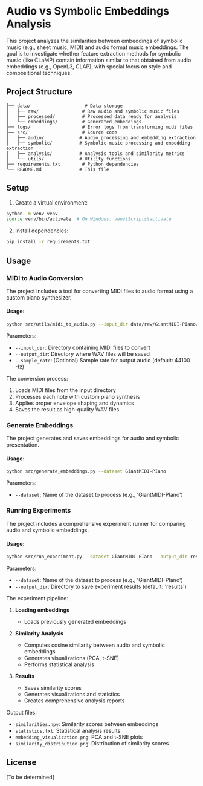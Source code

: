 # Audio vs Symbolic Embeddings Analysis

This project analyzes the similarities between embeddings of symbolic music (e.g., sheet music, MIDI) and audio format music embeddings. The goal is to investigate whether feature extraction methods for symbolic music (like CLaMP) contain information similar to that obtained from audio embeddings (e.g., OpenL3, CLAP), with special focus on style and compositional techniques.

## Project Structure

```
├── data/                    # Data storage
│   ├── raw/                # Raw audio and symbolic music files
│   ├── processed/          # Processed data ready for analysis
│   └── embeddings/         # Generated embeddings
├── logs/                   # Error logs from transforming midi files
├── src/                    # Source code
│   ├── audio/             # Audio processing and embedding extraction
│   ├── symbolic/          # Symbolic music processing and embedding extraction
│   ├── analysis/          # Analysis tools and similarity metrics
│   └── utils/             # Utility functions
├── requirements.txt        # Python dependencies
└── README.md              # This file
```

## Setup

1. Create a virtual environment:
```bash
python -m venv venv
source venv/bin/activate  # On Windows: venv\Scripts\activate
```

2. Install dependencies:
```bash
pip install -r requirements.txt
```

## Usage

### MIDI to Audio Conversion

The project includes a tool for converting MIDI files to audio format using a custom piano synthesizer. 

#### Usage:
```bash
python src/utils/midi_to_audio.py --input_dir data/raw/GiantMIDI-PIano/midi --output_dir data/raw/GiantMIDI-PIano/audio
```

Parameters:
- `--input_dir`: Directory containing MIDI files to convert
- `--output_dir`: Directory where WAV files will be saved
- `--sample_rate`: (Optional) Sample rate for output audio (default: 44100 Hz)

The conversion process:
1. Loads MIDI files from the input directory
2. Processes each note with custom piano synthesis
3. Applies proper envelope shaping and dynamics
4. Saves the result as high-quality WAV files

### Generate Embeddings

The project generates and saves embeddings for audio and symbolic presentation.

#### Usage:
```bash
python src/generate_embeddings.py --dataset GiantMIDI-PIano 
```

Parameters:
- `--dataset`: Name of the dataset to process (e.g., 'GiantMIDI-PIano')

### Running Experiments

The project includes a comprehensive experiment runner for comparing audio and symbolic embeddings.

#### Usage:
```bash
python src/run_experiment.py --dataset GiantMIDI-PIano --output_dir results
```

Parameters:
- `--dataset`: Name of the dataset to process (e.g., 'GiantMIDI-PIano')
- `--output_dir`: Directory to save experiment results (default: 'results')


The experiment pipeline:
1. **Loading embeddings**
   - Loads previously generated embeddings

2. **Similarity Analysis**
   - Computes cosine similarity between audio and symbolic embeddings
   - Generates visualizations (PCA, t-SNE)
   - Performs statistical analysis

3. **Results**
   - Saves similarity scores
   - Generates visualizations and statistics
   - Creates comprehensive analysis reports

Output files:
- `similarities.npy`: Similarity scores between embeddings
- `statistics.txt`: Statistical analysis results
- `embedding_visualization.png`: PCA and t-SNE plots
- `similarity_distribution.png`: Distribution of similarity scores

## License

[To be determined] 
